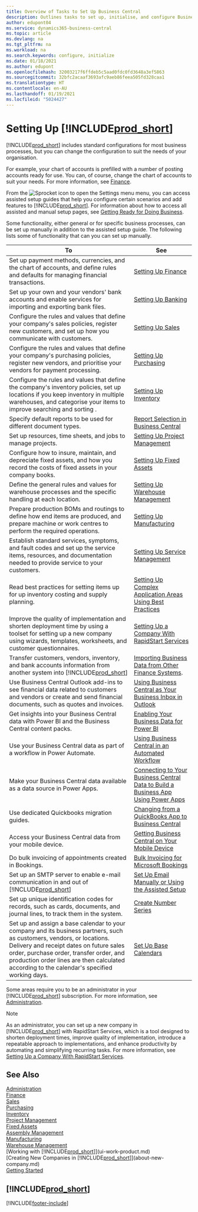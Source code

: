 ```yaml
---
title: Overview of Tasks to Set Up Business Central
description: Outlines tasks to set up, initialise, and configure Business Central to suit your needs.
author: edupont04
ms.service: dynamics365-business-central
ms.topic: article
ms.devlang: na
ms.tgt_pltfrm: na
ms.workload: na
ms.search.keywords: configure, initialize
ms.date: 01/18/2021
ms.author: edupont
ms.openlocfilehash: 32003217f6ffdeb5c5aad0fdc0fd3648a3ef5863
ms.sourcegitcommit: 32bfc2acaaf3693afc9aeb86feea505fd328caa1
ms.translationtype: HT
ms.contentlocale: en-AU
ms.lasthandoff: 01/19/2021
ms.locfileid: "5024427"
---
```

# <a name="setting-up-prod_short"></a>Setting Up [!INCLUDE[prod_short](includes/prod_short.md)]

[!INCLUDE[prod_short](includes/prod_short.md)] includes standard configurations for most business processes, but you can change the configuration to suit the needs of your organisation.

For example, your chart of accounts is prefilled with a number of posting accounts ready for use. You can, of course, change the chart of accounts to suit your needs. For more information, see [Finance](finance.md).

From the ![Sprocket icon to open the Settings menu](media/ui-experience/settings_icon_small.png) menu, you can access assisted setup guides that help you configure certain scenarios and add features to [!INCLUDE[prod_short](includes/prod_short.md)]. For information about how to access all assisted and manual setup pages, see [Getting Ready for Doing Business](ui-get-ready-business.md).

Some functionality, either general or for specific business processes, can be set up manually in addition to the assisted setup guide. The following lists some of functionality that can you can set up manually.

| To | See |
| --- | --- |
| Set up payment methods, currencies, and the chart of accounts, and define rules and defaults for managing financial transactions. |[Setting Up Finance](finance-setup-finance.md) |
| Set up your own and your vendors' bank accounts and enable services for importing and exporting bank files. |[Setting Up Banking](bank-setup-banking.md) |
| Configure the rules and values that define your company's sales policies, register new customers, and set up how you communicate with customers. |[Setting Up Sales](sales-setup-sales.md) |
| Configure the rules and values that define your company's purchasing policies, register new vendors, and prioritise your vendors for payment processing. |[Setting Up Purchasing](purchasing-setup-purchasing.md) |
| Configure the rules and values that define the company's inventory policies, set up locations if you keep inventory in multiple warehouses, and categorise your items to improve searching and sorting . |[Setting Up Inventory](inventory-setup-inventory.md) |
|Specify default reports to be used for different document types.|[Report Selection in Business Central](across-report-selections.md)|
| Set up resources, time sheets, and jobs to manage projects. |[Setting Up Project Management](projects-setup-projects.md) |
| Configure how to insure, maintain, and depreciate fixed assets, and how you record the costs of fixed assets in your company books. |[Setting Up Fixed Assets](fa-setup.md) |
|Define the general rules and values for warehouse processes and the specific handling at each location.|[Setting Up Warehouse Management](warehouse-setup-warehouse.md)|
|Prepare production BOMs and routings to define how end items are produced, and prepare machine or work centres to perform the required operations.|[Setting Up Manufacturing](production-configure-production-processes.md)|
|Establish standard services, symptoms, and fault codes and set up the service items, resources, and documentation needed to provide service to your customers.|[Setting Up Service Management](service-setup-service.md)|
|Read best practices for setting items up for up inventory costing and supply planning.|[Setting Up Complex Application Areas Using Best Practices](set-up-complex-application-areas-using-best-practices.md)|
|Improve the quality of implementation and shorten deployment time by using a toolset for setting up a new company using wizards, templates, worksheets, and customer questionnaires.|[Setting Up a Company With RapidStart Services](admin-set-up-a-company-with-rapidstart.md)|
|Transfer customers, vendors, inventory, and bank accounts information from another system into [!INCLUDE[prod_short](includes/prod_short.md)]|[Importing Business Data from Other Finance Systems](across-import-data-configuration-packages.md).|
|Use Business Central Outlook add-ins to see financial data related to customers and vendors or create and send financial documents, such as quotes and invoices.|[Using Business Central as Your Business Inbox in Outlook](admin-outlook.md)|
|Get insights into your Business Central data with Power BI and the Business Central content packs.|[Enabling Your Business Data for Power BI](admin-powerbi.md)|
|Use your Business Central data as part of a workflow in Power Automate.|[Using Business Central in an Automated Workflow](across-how-use-financials-data-source-flow.md)|
|Make your Business Central data available as a data source in Power Apps.|[Connecting to Your Business Central Data to Build a Business App Using Power Apps](across-how-use-financials-data-source-powerapps.md)|
|Use dedicated Quickbooks migration guides.|[Changing from a QuickBooks App to Business Central](across-quickbooks-to-business-edition.md)|
|Access your Business Central data from your mobile device.|[Getting Business Central on Your Mobile Device](install-mobile-app.md)|
|Do bulk invoicing of appointments created in Bookings.|[Bulk Invoicing for Microsoft Bookings](finance-bookings.md)|
|Set up an SMTP server to enable e-mail communication in and out of [!INCLUDE[prod_short](includes/prod_short.md)]| [Set Up Email Manually or Using the Assisted Setup](admin-how-setup-email.md)|
| Set up unique identification codes for records, such as cards, documents, and journal lines, to track them in the system. |[Create Number Series](ui-create-number-series.md) |
|Set up and assign a base calendar to your company and its business partners, such as customers, vendors, or locations. Delivery and receipt dates on future sales order, purchase order, transfer order, and production order lines are then calculated according to the calendar's specified working days.|[Set Up Base Calendars](across-how-to-assign-base-calendars.md)|

Some areas require you to be an administrator in your [!INCLUDE[prod_short](includes/prod_short.md)] subscription. For more information, see [Administration](admin-setup-and-administration.md).  

> [!NOTE]
> As an administrator, you can set up a new company in [!INCLUDE[prod_short](includes/prod_short.md)] with RapidStart Services, which is a tool designed to shorten deployment times, improve quality of implementation, introduce a repeatable approach to implementations, and enhance productivity by automating and simplifying recurring tasks. For more information, see [Setting Up a Company With RapidStart Services](admin-set-up-a-company-with-rapidstart.md).

## <a name="see-also"></a>See Also

[Administration](admin-setup-and-administration.md)  
[Finance](finance.md)  
[Sales](sales-manage-sales.md)  
[Purchasing](purchasing-manage-purchasing.md)  
[Inventory](inventory-manage-inventory.md)  
[Project Management](projects-manage-projects.md)  
[Fixed Assets](fa-manage.md)  
[Assembly Management](assembly-assemble-items.md)  
[Manufacturing](production-manage-manufacturing.md)  
[Warehouse Management](warehouse-manage-warehouse.md)  
[Working with [!INCLUDE[prod_short](includes/prod_short.md)]](ui-work-product.md)  
[Creating New Companies in [!INCLUDE[prod_short](includes/prod_short.md)]](about-new-company.md)  
[Getting Started](product-get-started.md)  

## [!INCLUDE[prod_short](includes/free_trial_md.md)]  


[!INCLUDE[footer-include](includes/footer-banner.md)]